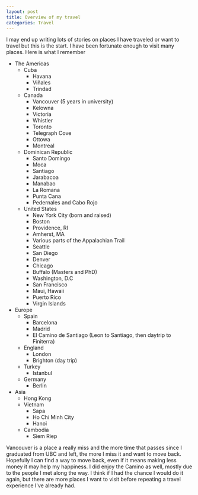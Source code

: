 ```yaml
---
layout: post
title: Overview of my travel
categories: Travel
---
```


I may end up writing lots of stories on places I have traveled or want to travel but this is the start. I have been fortunate enough to visit many places. Here is what I remember

* The Americas
  * Cuba
    * Havana
    * Viñales
    * Trindad
  * Canada
    * Vancouver (5 years in university)
    * Kelowna
    * Victoria
    * Whistler
    * Toronto
    * Telegraph Cove
    * Ottowa
    * Montreal
  * Dominican Republic
    * Santo Domingo
    * Moca
    * Santiago
    * Jarabacoa
    * Manabao
    * La Romana
    * Punta Cana
    * Pedernales and Cabo Rojo
  * United States
    * New York City (born and raised)
    * Boston
    * Providence, RI
    * Amherst, MA
    * Various parts of the Appalachian Trail
    * Seattle
    * San Diego
    * Denver
    * Chicago
    * Buffalo (Masters and PhD)
    * Washington, D.C
    * San Francisco
    * Maui, Hawaii
    * Puerto Rico
    * Virgin Islands
* Europe
  * Spain
    * Barcelona
    * Madrid
    * El Camino de Santiago (Leon to Santiago, then daytrip to Finiterra)
  * England
    * London
    * Brighton (day trip)
  * Turkey
    * Istanbul
  * Germany
    * Berlin
* Asia
  * Hong Kong
  * Vietnam
    * Sapa
    * Ho Chi Minh City
    * Hanoi
  * Cambodia
    * Siem Riep
  
Vancouver is a place a really miss and the more time that passes since I graduated from UBC and left, the more I miss it and want to move back. Hopefully I can find a way to move back, even if it means making less money it may help my happiness. I did enjoy the Camino as well, mostly due to the people I met along the way. I think if I had the chance I would do it again, but there are more places I want to visit before repeating a travel experience I've already had.